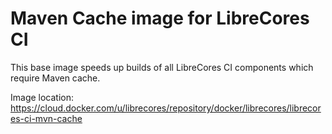Maven Cache image for LibreCores CI
===================================

This base image speeds up builds of all LibreCores CI components which require Maven cache.

Image location: https://cloud.docker.com/u/librecores/repository/docker/librecores/librecores-ci-mvn-cache
